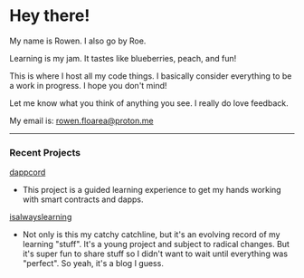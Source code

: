 # Hey there!

My name is Rowen. I also go by Roe.

Learning is my jam. It tastes like blueberries, peach, and fun!

This is where I host all my code things. I basically consider everything to be a work in progress. I hope you don't mind! 

Let me know what you think of anything you see. I really do love feedback.

My email is: rowen.floarea@proton.me

---

### Recent Projects
[dappcord](https://github.com/rfloarea/dappcord)
- This project is a guided learning experience to get my hands working with smart contracts and dapps.

[isalwayslearning](https://github.com/rfloarea/isalwayslearning)
- Not only is this my catchy catchline, but it's an evolving record of my learning "stuff". It's a young project and subject to radical changes. But it's super fun to share stuff so I didn't want to wait until everything was "perfect". So yeah, it's a blog I guess.
